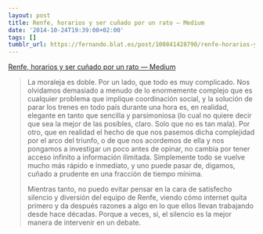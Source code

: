 ```yaml
---
layout: post
title: Renfe, horarios y ser cuñado por un rato — Medium
date: '2014-10-24T19:39:00+02:00'
tags: []
tumblr_url: https://fernando.blat.es/post/100841428790/renfe-horarios-y-ser-cu%C3%B1ado-por-un-rato-medium
---
```

[Renfe, horarios y ser cuñado por un rato — Medium](https://medium.com/@JorgeGalindo/renfe-horarios-y-ser-cunado-por-un-rato-eefbe97198d9)  

> La moraleja es doble. Por un lado, que todo es muy complicado. Nos olvidamos demasiado a menudo de lo enormemente complejo que es cualquier problema que implique coordinación social, y la solución de parar los trenes en todo país durante una hora es, en realidad, elegante en tanto que sencilla y parsimoniosa (lo cual no quiere decir que sea la mejor de las posibles, claro. Solo que no es tan mala). Por otro, que en realidad el hecho de que nos pasemos dicha complejidad por el arco del triunfo, o de que nos acordemos de ella y nos pongamos a investigar un poco antes de opinar, no cambia por tener acceso infinito a información ilimitada. Simplemente todo se vuelve mucho más rápido e inmediato, y uno puede pasar de, digamos, cuñado a prudente en una fracción de tiempo mínima.
> 
> Mientras tanto, no puedo evitar pensar en la cara de satisfecho silencio y diversión del equipo de Renfe, viendo cómo internet quita primero y da después razones a algo en lo que ellos llevan trabajando desde hace décadas. Porque a veces, sí, el silencio es la mejor manera de intervenir en un debate.
